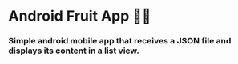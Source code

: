 # Android Fruit App 🍌🍇

### Simple android mobile app that receives a JSON file and displays its content in a list view.
